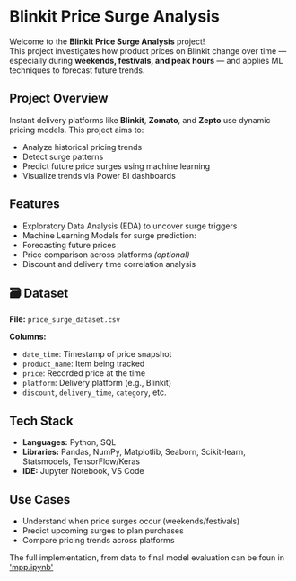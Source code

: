# Blinkit Price Surge Analysis

Welcome to the **Blinkit Price Surge Analysis** project!  
This project investigates how product prices on Blinkit change over time — especially during **weekends, festivals, and peak hours** — and applies ML techniques to forecast future trends.

## Project Overview

Instant delivery platforms like **Blinkit**, **Zomato**, and **Zepto** use dynamic pricing models. This project aims to:

- Analyze historical pricing trends
- Detect surge patterns
- Predict future price surges using machine learning
- Visualize trends via Power BI dashboards

##  Features
-  Exploratory Data Analysis (EDA) to uncover surge triggers
-  Machine Learning Models for surge prediction:
- Forecasting future prices
-  Price comparison across platforms *(optional)*
-  Discount and delivery time correlation analysis

## 🗃 Dataset

**File:** `price_surge_dataset.csv`

**Columns:**
- `date_time`: Timestamp of price snapshot  
- `product_name`: Item being tracked  
- `price`: Recorded price at the time  
- `platform`: Delivery platform (e.g., Blinkit)  
- `discount`, `delivery_time`, `category`, etc.


##  Tech Stack

- **Languages:** Python, SQL
- **Libraries:** Pandas, NumPy, Matplotlib, Seaborn, Scikit-learn, Statsmodels, TensorFlow/Keras
- **IDE:** Jupyter Notebook, VS Code

##  Use Cases

-  Understand when price surges occur (weekends/festivals)
-  Predict upcoming surges to plan purchases
-  Compare pricing trends across platforms


The full implementation, from data to final model evaluation can be foun in ['mpp.ipynb'](./mpp.ipynb)


